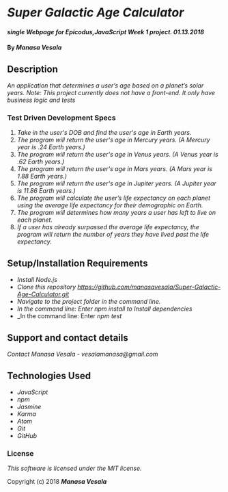 # _Super Galactic Age Calculator_

#### _single Webpage for Epicodus,JavaScript Week 1 project. 01.13.2018_

#### By _**Manasa Vesala**_

## Description

_An application that determines a user’s age based on a planet’s solar years._
_Note: This project currently does not have a front-end. It only have business logic and tests_

### Test Driven Development Specs
1. _Take in the user's DOB and find the user's age in Earth years._
2. _The program will return the user's age in Mercury years. (A Mercury year is .24 Earth years.)_
3. _The program will return the user's age in Venus years. (A Venus year is .62 Earth years.)_
4. _The program will return the user's age in Mars years. (A Mars year is 1.88 Earth years.)_
5. _The program will return the user's age in Jupiter years. (A Jupiter year is 11.86 Earth years.)_
6. _The program will calculate the user’s life expectancy on each planet using the average life expectancy for their demographic on Earth._
7. _The program will determines how many years a user has left to live on each planet._
8. _If a user has already surpassed the average life expectancy, the program will return the number of years they have lived past the life expectancy._

## Setup/Installation Requirements

* _Install Node.js_
* _Clone this repository https://github.com/manasavesala/Super-Galactic-Age-Calculator.git_
* _Navigate to the project folder in the command line._
* _In the command line: Enter _npm install_ to Install dependencies_ 
* _In the command line: Enter _npm test_


## Support and contact details

_Contact Manasa Vesala - vesalamanasa@gmail.com_


## Technologies Used

* _JavaScript_
* _npm_
* _Jasmine_
* _Karma_
* _Atom_
* _Git_
* _GitHub_

### License

*This software is licensed under the MIT license.*

Copyright (c) 2018 **_Manasa Vesala_**